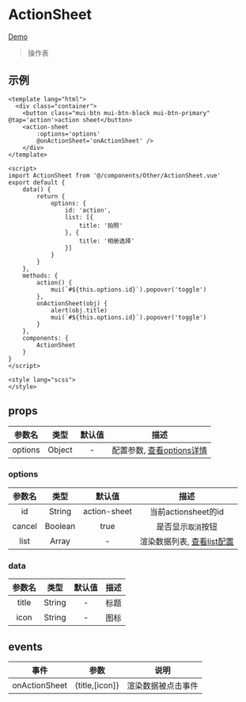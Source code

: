 # ActionSheet
[Demo](http://watasi.gitee.io/infozx_api/dist/#/actionSheet.html)
> 操作表

## 示例
```vue{11}
<template lang="html">
  <div class="container">
  	<button class="mui-btn mui-btn-block mui-btn-primary" @tap='action'>action sheet</button>
  	<action-sheet
  		:options='options'
  		@onActionSheet='onActionSheet' />
	</div>
</template>

<script>
import ActionSheet from '@/components/Other/ActionSheet.vue'
export default {
	data() {
		return {
			options: {
				id: 'action',
				list: [{
					title: '拍照'
				}, {
					title: '相册选择'
				}]
			}
		}
	},
	methods: {
		action() {
			mui(`#${this.options.id}`).popover('toggle')
		},
		onActionSheet(obj) {
			alert(obj.title)
			mui(`#${this.options.id}`).popover('toggle')
		}
	},
	components: {
		ActionSheet
	}
}
</script>

<style lang="scss">
</style>
```

## props
|参数名|类型|默认值|描述|
|:---:|:---:|:---:|:---:|
|options|Object|-|配置参数, [查看options详情](#options)|

### options
|参数名|类型|默认值|描述|
|:---:|:---:|:---:|:---:|
|id|String|action-sheet|当前actionsheet的id|
|cancel|Boolean|true|是否显示`取消`按钮|
|list|Array|-|渲染数据列表, [查看list配置](#list)|

### data
|参数名|类型|默认值|描述|
|:---:|:---:|:---:|:---:|
|title|String|-|标题|
|icon|String|-|图标|

## events
|事件|参数|说明|
|:---:|:---:|:---:|
|onActionSheet|{title,[icon]}|渲染数据被点击事件|